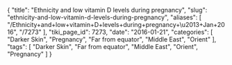 {
    "title": "Ethnicity and low vitamin D levels during pregnancy",
    "slug": "ethnicity-and-low-vitamin-d-levels-during-pregnancy",
    "aliases": [
        "/Ethnicity+and+low+vitamin+D+levels+during+pregnancy+\u2013+Jan+2016",
        "/7273"
    ],
    "tiki_page_id": 7273,
    "date": "2016-01-21",
    "categories": [
        "Darker Skin",
        "Pregnancy",
        "Far from equator",
        "Middle East",
        "Orient"
    ],
    "tags": [
        "Darker Skin",
        "Far from equator",
        "Middle East",
        "Orient",
        "Pregnancy"
    ]
}